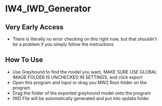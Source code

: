 # IW4_IWD_Generator

## Very Early Access
- There is literally no error checking on this right now, but that shouldn't be a problem if you simply follow the instructions

## How To Use
- Use Greyhound to find the model you want, MAKE SURE USE GLOBAL IMAGE FOLDER IS UNCHECKED IN SETTINGS, and click export
- Open this program and input or drag you MW2 Root folder on the program
- Drag the folder of the exported greyhound model onto the program
- IWD File will be automatically generated and put into spdata folder
